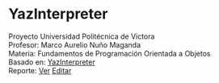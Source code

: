 # YazInterpreter
Proyecto Universidad Politécnica de Victora  
Profesor: Marco Aurelio Nuño Maganda  
Materia: Fundamentos de Programación Orientada a Objetos  
Basado en: [YazInterpreter](https://courses.cs.washington.edu/courses/cse142/20wi/homework/6/assign6.pdf)  
Reporte: [Ver](https://www.overleaf.com/read/ybxgbvpctzbg) [Editar](https://www.overleaf.com/3137935175qcthrzcqdjsc)
